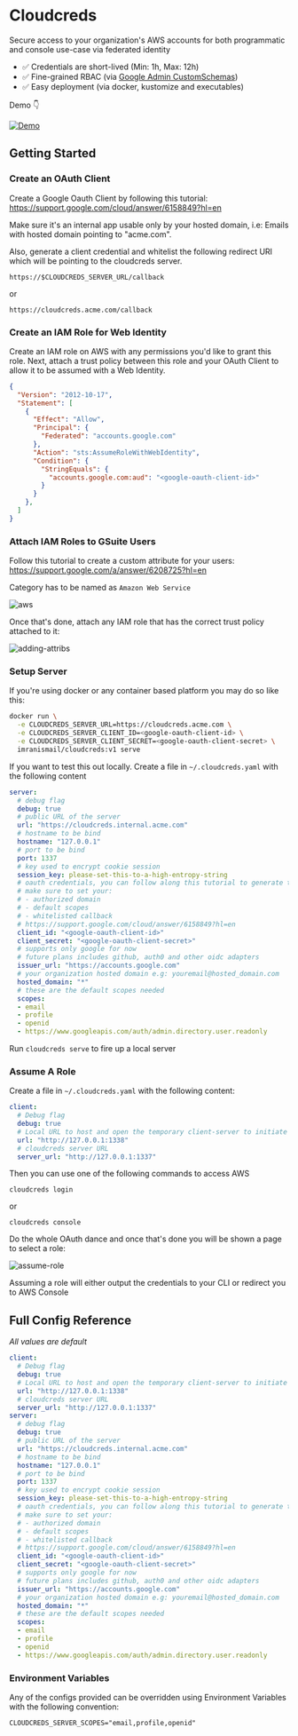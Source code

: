 # Cloudcreds

Secure access to your organization's AWS accounts for both programmatic and console use-case via federated identity

- ✅ Credentials are short-lived (Min: 1h, Max: 12h)
- ✅ Fine-grained RBAC (via [Google Admin CustomSchemas](https://developers.google.com/admin-sdk/directory/v1/guides/manage-schemas))
- ✅ Easy deployment (via docker, kustomize and executables)

Demo 👇

[![Demo](https://img.youtube.com/vi/onBf6JFj-IU/0.jpg)](https://www.youtube.com/watch?v=onBf6JFj-IU)

## Getting Started

### Create an OAuth Client

Create a Google Oauth Client by following this tutorial: https://support.google.com/cloud/answer/6158849?hl=en

Make sure it's an internal app usable only by your hosted domain, i.e: Emails with hosted domain pointing to "acme.com".

Also, generate a client credential and whitelist the following redirect URI which will be pointing to the cloudcreds server.

`https://$CLOUDCREDS_SERVER_URL/callback`

or

`https://cloudcreds.acme.com/callback`


### Create an IAM Role for Web Identity

Create an IAM role on AWS with any permissions you'd like to grant this role. Next, attach a trust policy between this role and your OAuth Client to allow it to be assumed with a Web Identity.

```json
{
  "Version": "2012-10-17",
  "Statement": [
    {
      "Effect": "Allow",
      "Principal": {
        "Federated": "accounts.google.com"
      },
      "Action": "sts:AssumeRoleWithWebIdentity",
      "Condition": {
        "StringEquals": {
          "accounts.google.com:aud": "<google-oauth-client-id>"
        }
      }
    },
  ]
}
```

### Attach IAM Roles to GSuite Users

Follow this tutorial to create a custom attribute for your users: https://support.google.com/a/answer/6208725?hl=en

Category has to be named as `Amazon Web Service`

![aws](./docs/images/aws-custom-attributes.png)

Once that's done, attach any IAM role that has the correct trust policy attached to it:

![adding-attribs](./docs/images/adding-custom-attributes.png)

### Setup Server

If you're using docker or any container based platform you may do so like this:

```bash
docker run \
  -e CLOUDCREDS_SERVER_URL=https://cloudcreds.acme.com \
  -e CLOUDCREDS_SERVER_CLIENT_ID=<google-oauth-client-id> \
  -e CLOUDCREDS_SERVER_CLIENT_SECRET=<google-oauth-client-secret> \
  imranismail/cloudcreds:v1 serve
```

If you want to test this out locally. Create a file in `~/.cloudcreds.yaml` with the following content

```yaml
server:
  # debug flag
  debug: true
  # public URL of the server
  url: "https://cloudcreds.internal.acme.com"
  # hostname to be bind
  hostname: "127.0.0.1"
  # port to be bind
  port: 1337
  # key used to encrypt cookie session
  session_key: please-set-this-to-a-high-entropy-string
  # oauth credentials, you can follow along this tutorial to generate them:
  # make sure to set your:
  # - authorized domain
  # - default scopes
  # - whitelisted callback
  # https://support.google.com/cloud/answer/6158849?hl=en
  client_id: "<google-oauth-client-id>"
  client_secret: "<google-oauth-client-secret>"
  # supports only google for now
  # future plans includes github, auth0 and other oidc adapters
  issuer_url: "https://accounts.google.com"
  # your organization hosted domain e.g: youremail@hosted_domain.com
  hosted_domain: "*"
  # these are the default scopes needed
  scopes:
  - email
  - profile
  - openid
  - https://www.googleapis.com/auth/admin.directory.user.readonly
```

Run `cloudcreds serve` to fire up a local server

### Assume A Role

Create a file in `~/.cloudcreds.yaml` with the following content:

```yaml
client:
  # Debug flag
  debug: true
  # Local URL to host and open the temporary client-server to initiate auth with cloudcreds server
  url: "http://127.0.0.1:1338"
  # cloudcreds server URL
  server_url: "http://127.0.0.1:1337"
```

Then you can use one of the following commands to access AWS

`cloudcreds login`

or

`cloudcreds console`

Do the whole OAuth dance and once that's done you will be shown a page to select a role:

![assume-role](./docs/images/assume-role.png)

Assuming a role will either output the credentials to your CLI or redirect you to AWS Console

## Full Config Reference

*All values are default*

```yaml
client:
  # Debug flag
  debug: true
  # Local URL to host and open the temporary client-server to initiate auth with cloudcreds server
  url: "http://127.0.0.1:1338"
  # cloudcreds server URL
  server_url: "http://127.0.0.1:1337"
server:
  # debug flag
  debug: true
  # public URL of the server
  url: "https://cloudcreds.internal.acme.com"
  # hostname to be bind
  hostname: "127.0.0.1"
  # port to be bind
  port: 1337
  # key used to encrypt cookie session
  session_key: please-set-this-to-a-high-entropy-string
  # oauth credentials, you can follow along this tutorial to generate them:
  # make sure to set your:
  # - authorized domain
  # - default scopes
  # - whitelisted callback
  # https://support.google.com/cloud/answer/6158849?hl=en
  client_id: "<google-oauth-client-id>"
  client_secret: "<google-oauth-client-secret>"
  # supports only google for now
  # future plans includes github, auth0 and other oidc adapters
  issuer_url: "https://accounts.google.com"
  # your organization hosted domain e.g: youremail@hosted_domain.com
  hosted_domain: "*"
  # these are the default scopes needed
  scopes:
  - email
  - profile
  - openid
  - https://www.googleapis.com/auth/admin.directory.user.readonly
```

### Environment Variables

Any of the configs provided can be overridden using Environment Variables with the following convention:

`CLOUDCREDS_SERVER_SCOPES="email,profile,openid"`